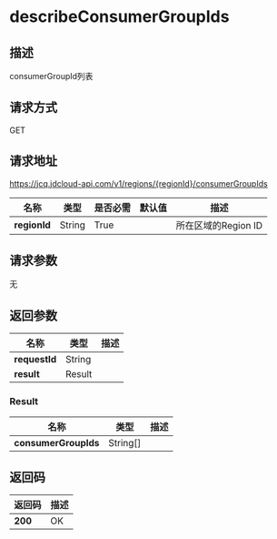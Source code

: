 # describeConsumerGroupIds


## 描述
consumerGroupId列表

## 请求方式
GET

## 请求地址
https://jcq.jdcloud-api.com/v1/regions/{regionId}/consumerGroupIds

|名称|类型|是否必需|默认值|描述|
|---|---|---|---|---|
|**regionId**|String|True| |所在区域的Region ID|

## 请求参数
无


## 返回参数
|名称|类型|描述|
|---|---|---|
|**requestId**|String| |
|**result**|Result| |

### Result
|名称|类型|描述|
|---|---|---|
|**consumerGroupIds**|String[]| |

## 返回码
|返回码|描述|
|---|---|
|**200**|OK|
